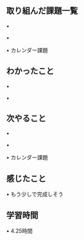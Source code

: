 ## 取り組んだ課題一覧
• 


• 


• カレンダー課題


## わかったこと
• 


• 


## 次やること
• 


• 


• カレンダー課題

## 感じたこと
• もう少しで完成しそう


## 学習時間
• 4.25時間